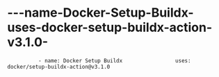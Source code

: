 # ---name-Docker-Setup-Buildx-uses-docker-setup-buildx-action-v3.1.0-
              - name: Docker Setup Buildx                 uses: docker/setup-buildx-action@v3.1.0             

